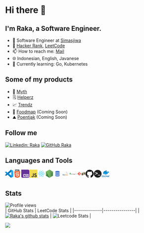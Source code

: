 # Hi there 👋

## I'm Raka, a Software Engineer.

- 🔭 Software Engineer at [Simasjiwa](https://simasjiwa.co.id)
- 🏅 [Hacker Rank](https://www.hackerrank.com/profile/Ryuda__), [LeetCode](https://leetcode.com/u/ryuda)
- 📫 How to reach me: [Mail](mailto:raka.yuda.pradipta@gmail.com)
- 🌐 Indonesian, English, Javanese
- 📖 Currently learning: Go, Kubernetes

## Some of my products

- 🗿 [Myth](https://myth.ryuda.me)
- 🗒️ [Helperz](https://helperz.ryuda.me)
- 📈 [Trendz](https://trendz.ryuda.me)
- 🍛 [Foodmap](https://github.com/raka-yuda/foodmap) (Coming Soon)
- ⛰️ [Poentjak](https://github.com/raka-yuda/poentjak) (Coming Soon)

## Follow me
[![Linkedin: Raka](https://img.shields.io/badge/-Raka-blue?style=flat-square&logo=Linkedin&logoColor=white&link=https://www.linkedin.com/in/raka-yuda-pradipta/)](https://www.linkedin.com/in/raka-yuda-pradipta/)
[![GitHub Raka](https://img.shields.io/github/followers/raka-yuda?label=follow&style=social)](https://github.com/raka-yuda)

## Languages and Tools

<img align="left" alt="Visual Studio Code" width="26px" src="https://raw.githubusercontent.com/github/explore/80688e429a7d4ef2fca1e82350fe8e3517d3494d/topics/visual-studio-code/visual-studio-code.png" />
<img align="left" alt="HTML5" width="26px" src="https://raw.githubusercontent.com/github/explore/80688e429a7d4ef2fca1e82350fe8e3517d3494d/topics/html/html.png" />
<img align="left" alt="CSS3" width="26px" src="https://raw.githubusercontent.com/github/explore/80688e429a7d4ef2fca1e82350fe8e3517d3494d/topics/css/css.png" />
<img align="left" alt="JavaScript" width="26px" src="https://raw.githubusercontent.com/github/explore/80688e429a7d4ef2fca1e82350fe8e3517d3494d/topics/javascript/javascript.png" />
<img align="left" alt="React" width="26px" src="https://raw.githubusercontent.com/github/explore/80688e429a7d4ef2fca1e82350fe8e3517d3494d/topics/react/react.png" />
<img align="left" alt="Node.js" width="26px" src="https://raw.githubusercontent.com/github/explore/80688e429a7d4ef2fca1e82350fe8e3517d3494d/topics/nodejs/nodejs.png" />
<img align="left" alt="SQL" width="26px" src="https://raw.githubusercontent.com/github/explore/80688e429a7d4ef2fca1e82350fe8e3517d3494d/topics/sql/sql.png" />
<img align="left" alt="MySQL" width="26px" src="https://raw.githubusercontent.com/github/explore/80688e429a7d4ef2fca1e82350fe8e3517d3494d/topics/mysql/mysql.png" />
<img align="left" alt="MongoDB" width="26px" src="https://raw.githubusercontent.com/github/explore/80688e429a7d4ef2fca1e82350fe8e3517d3494d/topics/mongodb/mongodb.png" />
<img align="left" alt="Git" width="26px" src="https://raw.githubusercontent.com/github/explore/80688e429a7d4ef2fca1e82350fe8e3517d3494d/topics/git/git.png" />
<img align="left" alt="GitHub" width="26px" src="https://raw.githubusercontent.com/github/explore/78df643247d429f6cc873026c0622819ad797942/topics/github/github.png" />
<img align="left" alt="Terminal" width="26px" src="https://raw.githubusercontent.com/github/explore/80688e429a7d4ef2fca1e82350fe8e3517d3494d/topics/terminal/terminal.png" />
<img align="left" alt="Docker" width="26px" src="https://raw.githubusercontent.com/github/explore/80688e429a7d4ef2fca1e82350fe8e3517d3494d/topics/docker/docker.png" />
<br />
<br />

## Stats
![Profile views](https://komarev.com/ghpvc/?username=raka-yuda&color=bf9270)<br />
| GitHub Stats | LeetCode Stats |
|--------------|----------------|
| [![Raka's github stats](https://github-readme-stats.vercel.app/api?username=raka-yuda&show_icons=true&theme=moltack)](https://github.com/raka-yuda/github-readme-stats) | ![Leetcode Stats](https://leetcard.jacoblin.cool/ryuda?theme=dark&font=Lato&height=195) |

![](https://hit.yhype.me/github/profile?account_id=30462016)
